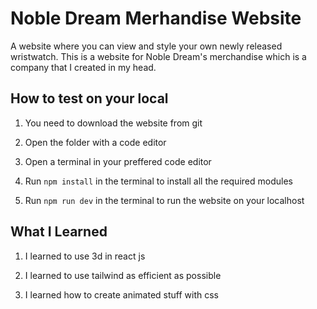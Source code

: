 # Noble Dream Merhandise Website

A website where you can view and style your own newly released wristwatch. This is a website for Noble Dream's merchandise which is a company that I created in my head.

## How to test on your local

1. You need to download the website from git

2. Open the folder with a code editor

3. Open a terminal in your preffered code editor

4. Run ```npm install``` in the terminal to install all the required modules

5. Run ```npm run dev``` in the terminal to run the website on your localhost

## What I Learned

1. I learned to use 3d in react js

2. I learned to use tailwind as efficient as possible

3. I learned how to create animated stuff with css
